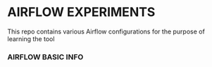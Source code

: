 # AIRFLOW EXPERIMENTS 
This repo contains various Airflow configurations for the purpose of learning the tool

### AIRFLOW BASIC INFO 


